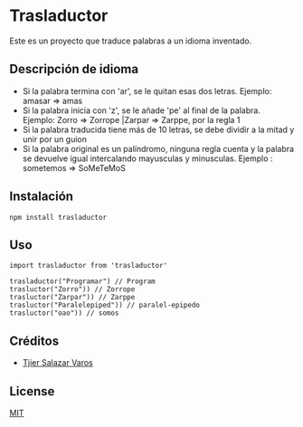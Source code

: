 # Traslaductor

Este es un proyecto que traduce palabras a un idioma inventado.

## Descripción de idioma

- Si la palabra termina con 'ar', se le quitan esas dos letras. Ejemplo: amasar => amas
- Si la palabra inicia con 'z', se le añade 'pe' al final de la palabra. Ejemplo: Zorro => Zorrope |Zarpar => Zarppe, por la regla 1
- Si la palabra traducida tiene más de 10 letras, se debe dividir a la mitad y unir por un guion
- Si la palabra original es un palíndromo, ninguna regla cuenta y la palabra se devuelve igual intercalando mayusculas y minusculas. Ejemplo : sometemos => SoMeTeMoS

## Instalación

```
npm install traslaductor
```

## Uso

```
import traslaductor from 'traslaductor'

traslaductor("Programar") // Program
trasluctor("Zorro")) // Zorrope
trasluctor("Zarpar")) // Zarppe
trasluctor("Paralelepiped")) // paralel-epipedo
trasluctor("oao")) // somos
```

## Créditos

- [Tjier Salazar Varos](https://twitter.com/TjierSV)

## License

[MIT](https://opensource.org/licenses/MIT)